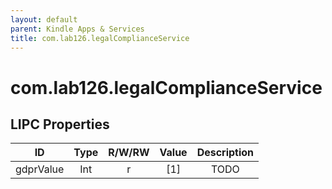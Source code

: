 ```yaml
---
layout: default
parent: Kindle Apps & Services
title: com.lab126.legalComplianceService
---
```


# com.lab126.legalComplianceService

## LIPC Properties

| ID        | Type | R/W/RW | Value | Description |
|:---------:|:----:|:------:|:-----:|:-----------:|
| gdprValue | Int  | r      | [1]   | TODO        |